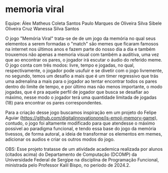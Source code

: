 # memoria viral
Equipe:
Álex Matheus Coleta Santos
Paulo Marques de Oliveira Silva
Sibele Oliveira Cruz
Wanessa Silva Santos

O jogo "Memória Viral" trata-se de de um jogo da memória no qual seus elementos a serem formadas o "match" são memes que ficaram famosos na internet nos últimos anos e fazem parte do nosso dia a dia e também trouxemos não apenas a memoria visual com também a auditiva, uma vez que ao encontrar os pares, o jogador irá escutar o áudio do referido meme. O jogo conta com três modos: livre, tempo e jogadas, no qual, respectivamente, o jogador pode usufuir e se divetir com o jogo livremente, no segundo, temos um desafio a mais que é um timer regressivo que trás uma adrenalina a mais para o jogador ao tentar encontrar todos os pares dentro do limite de tempo, e por último mas não menos importante, o modo jogadas, que é pra aquele perfil de jogador que busca se desafiar ao máximo, nesse modo o jogador terá uma quantidade limitada de jogadas (18) para encontrar os pares correspondentes.

Para a criação desse jogo buscamos inspiração em um projeto do Felipe Aguiar (https://github.com/digitalinnovationone/js-emoji-memory-game), contudo, o jogo foi altamente modificado para que atendesse o máximo possivel ao paradigma funcional, e tendo essa base do jogo da memória tivessos, de forma autoral, a ideia de transformar os elementos em memes, adicionar os audios e criar os outros modos do jogo.

OBS: Esse projeto tratasse de um atividade academica realizada por alunos (citados acima) do Departamento de Computação (DCOMP) da Universidade Federal de Sergipe na disciplina de Programação Funcional, ministrada pelo Professor Kalil Bispo, no periodo de 2024.2.
